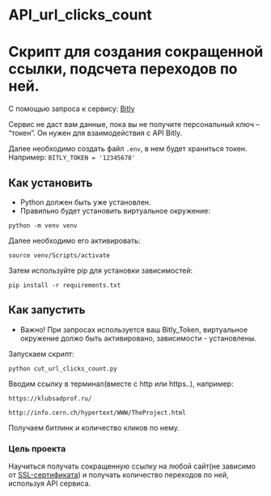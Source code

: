 # API_url_clicks_count

# Скрипт для создания сокращенной ссылки, подсчета переходов по ней.
С помощью запроса к сервису: [Bitly](https://api-ssl.bitly.com)

Сервис не даст вам данные, пока вы не получите персональный ключ – “токен”. Он нужен для взаимодействия с API Bitly. 

Далее необходимо создать файл `.env`, в нем будет храниться токен. Например: `BITLY_TOKEN = '12345678'`

## Как установить
* Python должен быть уже установлен. 
* Правильно будет установить виртуальное окружение:
``` 
python -m venv venv 
```
Далее необходимо его активировать:
```
source venv/Scripts/activate 
```
Затем используйте pip для установки зависимостей:
```
pip install -r requirements.txt 
```

## Как запустить
* Важно! При запросах используется ваш Bitly_Token, виртуальное окружение должо быть активировано, зависимости - установлены.

Запускаем скрипт:
``` 
python cut_url_clicks_count.py 
```

Вводим ссылку в терминал(вместе с http или https..), например:
``` 
https://klubsadprof.ru/

http://info.cern.ch/hypertext/WWW/TheProject.html
```
Получаем битлинк и количество кликов по нему.

### Цель проекта
Научиться получать сокращенную ссылку на любой сайт(не зависимо от [SSL-сертификата](https://ru.wikipedia.org/wiki/SSL)) и получать количество переходов по ней, используя API сервиса.
